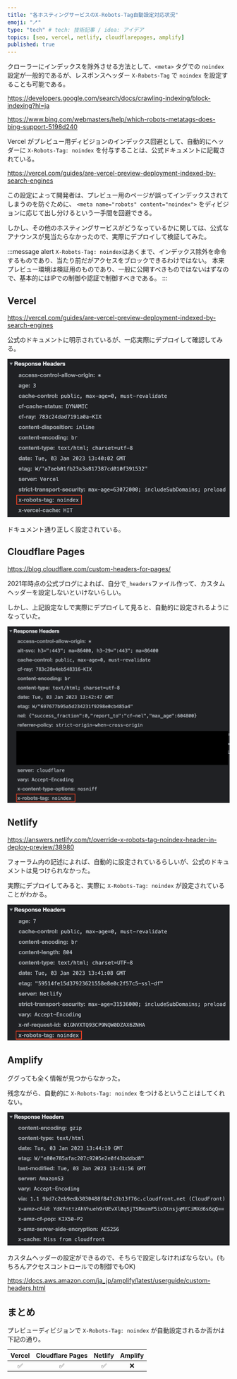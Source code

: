 ```yaml
---
title: "各ホスティングサービスのX-Robots-Tag自動設定対応状況"
emoji: "🪥"
type: "tech" # tech: 技術記事 / idea: アイデア
topics: [seo, vercel, netlify, cloudflarepages, amplify]
published: true
---
```


クローラーにインデックスを除外させる方法として、`<meta>` タグでの `noindex` 設定が一般的であるが、レスポンスヘッダー `X-Robots-Tag` で `noindex` を設定することも可能である。

https://developers.google.com/search/docs/crawling-indexing/block-indexing?hl=ja

https://www.bing.com/webmasters/help/which-robots-metatags-does-bing-support-5198d240

Vercel がプレビュー用ディビジョンのインデックス回避として、自動的にヘッダーに `X-Robots-Tag: noindex` を付与することは、公式ドキュメントに記載されている。

https://vercel.com/guides/are-vercel-preview-deployment-indexed-by-search-engines

この設定によって開発者は、プレビュー用のページが誤ってインデックスされてしまうのを防ぐために、 `<meta name="robots" content="noindex">` をディビジョンに応じて出し分けるという一手間を回避できる。

しかし、その他のホスティングサービスがどうなっているかに関しては、公式なアナウンスが見当たらなかったので、実際にデプロイして検証してみた。

:::message alert
`X-Robots-Tag: noindex`はあくまで、インデックス除外を命令するものであり、当たり前だがアクセスをブロックできるわけではない。
本来プレビュー環境は検証用のものであり、一般に公開すべきものではないはずなので、基本的にはIPでの制御や認証で制御すべきである。
:::

## Vercel

https://vercel.com/guides/are-vercel-preview-deployment-indexed-by-search-engines

公式のドキュメントに明示されているが、一応実際にデプロイして確認してみる。

![](/images/x-robots-tag-vercel.png)

ドキュメント通り正しく設定されている。

## Cloudflare Pages

https://blog.cloudflare.com/custom-headers-for-pages/

2021年時点の公式ブログによれば、自分で`_headers`ファイル作って、カスタムヘッダーを設定しないといけないらしい。

しかし、上記設定なしで実際にデプロイして見ると、自動的に設定されるようになっていた。

![](/images/x-robots-tag-cloudflare-pages.png)

## Netlify

https://answers.netlify.com/t/override-x-robots-tag-noindex-header-in-deploy-preview/38980

フォーラム内の記述によれば、自動的に設定されているらしいが、公式のドキュメントは見つけられなかった。  

実際にデプロイしてみると、実際に `X-Robots-Tag: noindex` が設定されていることがわかる。

![](/images/x-robots-tag-netlify.png)

## Amplify

ググっても全く情報が見つからなかった。

残念ながら、自動的に `X-Robots-Tag: noindex` をつけるということはしてくれない。

![](/images/x-robots-tag-amplify.png)

カスタムヘッダーの設定ができるので、そちらで設定しなければならない。(もちろんアクセスコントロールでの制御でもOK)

https://docs.aws.amazon.com/ja_jp/amplify/latest/userguide/custom-headers.html

## まとめ

プレビューディビジョンで `X-Robots-Tag: noindex` が自動設定されるか否かは下記の通り。

|Vercel|Cloudflare Pages|Netlify|Amplify|
|:----:|:--------------:|:-----:|:-----:|
|  ✅  |       ✅       |   ✅  |   ❌  |
